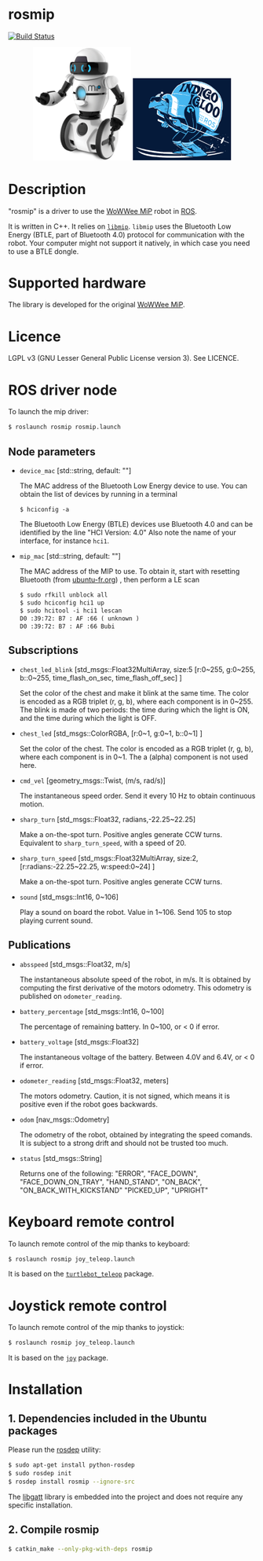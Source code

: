 # rosmip

[![Build Status](https://travis-ci.org/arnaud-ramey/rosmip.svg)](https://travis-ci.org/arnaud-ramey/rosmip)

<p align="center">
<img src="doc/MiP.png" alt="MiP" style="width: 200px"/>
<img src="doc/ros_indigoigloo_600.png" alt="MiP" style="width: 200px"/>
</p>

Description
===========

"rosmip" is a driver to use the
[WoWWee MiP](http://wowwee.com/mip) robot
in [ROS](http://ros.org).

It is written in C++.
It relies on
[`libmip`](https://github.com/arnaud-ramey/libmip).
`libmip`
uses the Bluetooth Low Energy (BTLE, part of Bluetooth 4.0)
protocol for communication with the robot.
Your computer might not support it natively, in which case you need to
use a BTLE dongle.

Supported hardware
==================

The library is developed for the original
[WoWWee MiP](http://wowwee.com/mip).

Licence
=======

LGPL v3 (GNU Lesser General Public License version 3).
See LICENCE.

ROS driver node
===============

To launch the mip driver:

```bash
$ roslaunch rosmip rosmip.launch
```

Node parameters
---------------

- `device_mac`
  [std::string, default: ""]

  The MAC address of the Bluetooth Low Energy device to use.
  You can obtain the list of devices by running in a terminal

  ```
  $ hciconfig -a
  ```

  The Bluetooth Low Energy (BTLE) devices use Bluetooth 4.0 and
  can be identified by the line
  "HCI Version: 4.0"
  Also note the name of your interface, for instance `hci1`.

- `mip_mac`
  [std::string, default: ""]

  The MAC address of the MIP to use.
  To obtain it, start with resetting Bluetooth (from [ubuntu-fr.org](http://doc.ubuntu-fr.org/bluetooth#problemes_connus)) ,
  then perform a LE scan

  ```
  $ sudo rfkill unblock all
  $ sudo hciconfig hci1 up
  $ sudo hcitool -i hci1 lescan
  D0 :39:72: B7 : AF :66 ( unknown )
  D0 :39:72: B7 : AF :66 Bubi
  ```

Subscriptions
-------------

- `chest_led_blink`
  [std_msgs::Float32MultiArray, size:5 [r:0~255, g:0~255, b::0~255, time_flash_on_sec, time_flash_off_sec] ]

  Set the color of the chest and make it blink at the same time.
  The color is encoded as a RGB triplet (r, g, b),
  where each component is in 0~255.
  The blink is made of two periods: the time during which the light is ON,
  and the time during which the light is OFF.

- `chest_led`
  [std_msgs::ColorRGBA, [r:0~1, g:0~1, b::0~1] ]

  Set the color of the chest.
  The color is encoded as a RGB triplet (r, g, b),
  where each component is in 0~1.
  The a (alpha) component is not used here.

- `cmd_vel`
  [geometry_msgs::Twist, (m/s, rad/s)]

  The instantaneous speed order.
  Send it every 10 Hz to obtain continuous motion.

- `sharp_turn`
  [std_msgs::Float32, radians,-22.25~22.25]

  Make a on-the-spot turn.
  Positive angles generate CCW turns.
  Equivalent to `sharp_turn_speed`, with a speed of 20.

- `sharp_turn_speed`
  [std_msgs::Float32MultiArray, size:2,
    [r:radians:-22.25~22.25, w:speed:0~24] ]

  Make a on-the-spot turn.
  Positive angles generate CCW turns.

- `sound`
  [std_msgs::Int16, 0~106]

  Play a sound on board the robot.
  Value in 1~106. Send 105 to stop playing current sound.


Publications
------------

- `absspeed`
  [std_msgs::Float32, m/s]

  The instantaneous absolute speed of the robot, in m/s.
  It is obtained by computing the first derivative of the motors odometry.
  This odometry is published on `odometer_reading`.

- `battery_percentage`
  [std_msgs::Int16, 0~100]

  The percentage of remaining battery.
  In 0~100, or < 0 if error.

- `battery_voltage`
  [std_msgs::Float32]

  The instantaneous voltage of the battery.
  Between 4.0V and 6.4V, or < 0 if error.

- `odometer_reading`
  [std_msgs::Float32, meters]

  The motors odometry.
  Caution, it is not signed, which means it is positive
  even if the robot goes backwards.

- `odom`
  [nav_msgs::Odometry]

  The odometry of the robot, obtained by integrating the speed comands.
  It is subject to a strong drift and should not be trusted too much.

- `status`
  [std_msgs::String]

  Returns one of the following:
  "ERROR", "FACE_DOWN", "FACE_DOWN_ON_TRAY", "HAND_STAND", "ON_BACK", "ON_BACK_WITH_KICKSTAND" "PICKED_UP", "UPRIGHT"


Keyboard remote control
=======================

To launch remote control of the mip thanks to keyboard:

```bash
$ roslaunch rosmip joy_teleop.launch
```

It is based on the [`turtlebot_teleop`](https://github.com/turtlebot/turtlebot/tree/indigo/turtlebot_teleop) package.

Joystick remote control
=======================

To launch remote control of the mip thanks to joystick:

```bash
$ roslaunch rosmip joy_teleop.launch
```

It is based on the [`joy`](http://wiki.ros.org/joy) package.

Installation
============

## 1. Dependencies included in the Ubuntu packages

Please run the [rosdep](http://docs.ros.org/independent/api/rosdep/html/) utility:

```bash
$ sudo apt-get install python-rosdep
$ sudo rosdep init
$ rosdep install rosmip --ignore-src
```

The [libgatt](https://github.com/jacklund/libgatt) library is
embedded into the project
and does not require any specific installation.

## 2. Compile rosmip

```bash
$ catkin_make --only-pkg-with-deps rosmip
```
